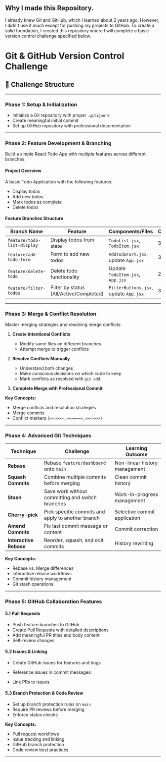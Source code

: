 ## Why I made this Repository.
I already knew Git and GitHub, which I learned about 2 years ago. However, I didn't use it much except for pushing my projects to GitHub. To create a solid foundation, I created this repository where I will complete a basic version control challenge specified below.


# Git & GitHub Version Control Challenge

## 🎯 Challenge Structure
---


### Phase 1: Setup & Initialization
-  Initialize a Git repository with proper `.gitignore`
-  Create meaningful initial commit
-  Set up GitHub repository with professional documentation

---

### Phase 2: Feature Development & Branching

Build a simple React Todo App with multiple features across different branches.

#### Project Overview
A basic Todo Application with the following features:
- Display todos
- Add new todos
- Mark todos as complete
- Delete todos

#### Feature Branches Structure

| Branch Name | Feature | Components/Files | Commits |
|-------------|---------|------------------|---------|
| `feature/todo-list-display` | Display todos from state | `TodoList.jsx`, `TodoItem.jsx` | 3-4 |
| `feature/add-todo-form` | Form to add new todos | `AddTodoForm.jsx`, update `App.jsx` | 3-4 |
| `feature/delete-todo` | Delete todo functionality | Update `TodoItem.jsx`, `App.jsx` | 2-3 |
| `feature/filter-todos` | Filter by status (All/Active/Completed) | `FilterButtons.jsx`, update `App.jsx` | 3-4 |



---

### Phase 3: Merge & Conflict Resolution

Master merging strategies and resolving merge conflicts:

1. **Create Intentional Conflicts**
   - Modify same files on different branches
   - Attempt merge to trigger conflicts

2. **Resolve Conflicts Manually**
   - Understand both changes
   - Make conscious decisions on which code to keep
   - Mark conflicts as resolved with `git add`

3. **Complete Merge with Professional Commit**


**Key Concepts:**
- Merge conflicts and resolution strategies
- Merge commits
- Conflict markers (`<<<<<<<`, `=======`, `>>>>>>>`)

---

### Phase 4: Advanced Git Techniques

| Technique | Challenge | Learning Outcome |
|-----------|-----------|------------------|
| **Rebase** | Rebase `feature/dashboard` onto `main` | Non-linear history management |
| **Squash Commits** | Combine multiple commits before merging | Clean commit history |
| **Stash** | Save work without committing and switch branches | Work-in-progress management |
| **Cherry-pick** | Pick specific commits and apply to another branch | Selective commit application |
| **Amend Commits** | Fix last commit message or content | Commit correction |
| **Interactive Rebase** | Reorder, squash, and edit commits | History rewriting |

**Key Concepts:**
- Rebase vs. Merge differences
- Interactive rebase workflows
- Commit history management
- Git stash operations

---

### Phase 5: GitHub Collaboration Features

#### 5.1 Pull Requests
- Push feature branches to GitHub
- Create Pull Requests with detailed descriptions
- Add meaningful PR titles and body content
- Self-review changes

#### 5.2 Issues & Linking
- Create GitHub issues for features and bugs
- Reference issues in commit messages:

- Link PRs to issues

#### 5.3 Branch Protection & Code Review
- Set up branch protection rules on `main`
- Require PR reviews before merging
- Enforce status checks

**Key Concepts:**
- Pull request workflows
- Issue tracking and linking
- GitHub branch protection
- Code review best practices

---
